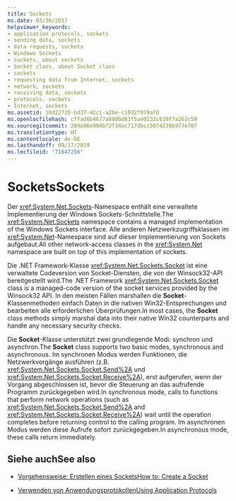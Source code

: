 ```yaml
---
title: Sockets
ms.date: 03/30/2017
helpviewer_keywords:
- application protocols, sockets
- sending data, sockets
- data requests, sockets
- Windows Sockets
- sockets, about sockets
- Socket class, about Socket class
- sockets
- requesting data from Internet, sockets
- network, sockets
- receiving data, sockets
- protocols, sockets
- Internet, sockets
ms.assetid: 10d22735-bd37-42c1-a2be-c1932f979a7d
ms.openlocfilehash: cffad6b4677a880bd63f5ae0232c639f7a262c59
ms.sourcegitcommit: 289e06e904b72f34ac717dbcc5074239b977e707
ms.translationtype: HT
ms.contentlocale: de-DE
ms.lasthandoff: 09/17/2019
ms.locfileid: "71047256"
---
```

# <a name="sockets"></a><span data-ttu-id="dd5f3-102">Sockets</span><span class="sxs-lookup"><span data-stu-id="dd5f3-102">Sockets</span></span>
<span data-ttu-id="dd5f3-103">Der <xref:System.Net.Sockets>-Namespace enthält eine verwaltete Implementierung der Windows Sockets-Schnittstelle.</span><span class="sxs-lookup"><span data-stu-id="dd5f3-103">The <xref:System.Net.Sockets> namespace contains a managed implementation of the Windows Sockets interface.</span></span> <span data-ttu-id="dd5f3-104">Alle anderen Netzwerkzugriffsklassen im <xref:System.Net>-Namespace sind auf dieser Implementierung von Sockets aufgebaut.</span><span class="sxs-lookup"><span data-stu-id="dd5f3-104">All other network-access classes in the <xref:System.Net> namespace are built on top of this implementation of sockets.</span></span>  
  
 <span data-ttu-id="dd5f3-105">Die .NET Framework-Klasse <xref:System.Net.Sockets.Socket> ist eine verwaltete Codeversion von Socket-Diensten, die von der Winsock32-API bereitgestellt wird.</span><span class="sxs-lookup"><span data-stu-id="dd5f3-105">The .NET Framework <xref:System.Net.Sockets.Socket> class is a managed-code version of the socket services provided by the Winsock32 API.</span></span> <span data-ttu-id="dd5f3-106">In den meisten Fällen marshallen die **Socket**-Klassenmethoden einfach Daten in die nativen Win32-Entsprechungen und bearbeiten alle erforderlichen Überprüfungen.</span><span class="sxs-lookup"><span data-stu-id="dd5f3-106">In most cases, the **Socket** class methods simply marshal data into their native Win32 counterparts and handle any necessary security checks.</span></span>  
  
 <span data-ttu-id="dd5f3-107">Die **Socket**-Klasse unterstützt zwei grundlegende Modi: synchron und asynchron.</span><span class="sxs-lookup"><span data-stu-id="dd5f3-107">The **Socket** class supports two basic modes, synchronous and asynchronous.</span></span> <span data-ttu-id="dd5f3-108">Im synchronen Modus werden Funktionen, die Netzwerkvorgänge ausführen (z.B. <xref:System.Net.Sockets.Socket.Send%2A> und <xref:System.Net.Sockets.Socket.Receive%2A>), erst aufgerufen, wenn der Vorgang abgeschlossen ist, bevor die Steuerung an das aufrufende Programm zurückgegeben wird.</span><span class="sxs-lookup"><span data-stu-id="dd5f3-108">In synchronous mode, calls to functions that perform network operations (such as <xref:System.Net.Sockets.Socket.Send%2A> and <xref:System.Net.Sockets.Socket.Receive%2A>) wait until the operation completes before returning control to the calling program.</span></span> <span data-ttu-id="dd5f3-109">Im asynchronen Modus werden diese Aufrufe sofort zurückgegeben.</span><span class="sxs-lookup"><span data-stu-id="dd5f3-109">In asynchronous mode, these calls return immediately.</span></span>  
  
## <a name="see-also"></a><span data-ttu-id="dd5f3-110">Siehe auch</span><span class="sxs-lookup"><span data-stu-id="dd5f3-110">See also</span></span>

- [<span data-ttu-id="dd5f3-111">Vorgehensweise: Erstellen eines Sockets</span><span class="sxs-lookup"><span data-stu-id="dd5f3-111">How to: Create a Socket</span></span>](how-to-create-a-socket.md)

- [<span data-ttu-id="dd5f3-112">Verwenden von Anwendungsprotokollen</span><span class="sxs-lookup"><span data-stu-id="dd5f3-112">Using Application Protocols</span></span>](using-application-protocols.md)
